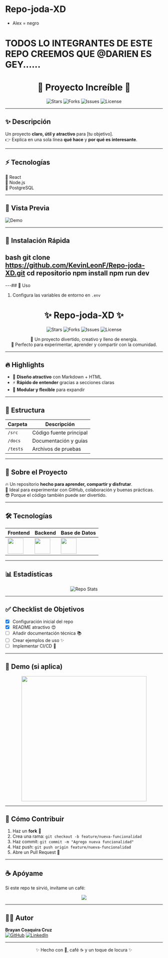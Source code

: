 # Repo-joda-XD
* Alex = negro
# TODOS LO INTEGRANTES DE ESTE REPO CREEMOS QUE @DARIEN ES GEY......

<h1 align="center">🚀 Proyecto Increíble 🚀</h1>

<p align="center">
  <img src="https://img.shields.io/github/stars/usuario/repositorio?style=social" alt="Stars">
  <img src="https://img.shields.io/github/forks/usuario/repositorio?style=social" alt="Forks">
  <img src="https://img.shields.io/github/issues/usuario/repositorio" alt="Issues">
  <img src="https://img.shields.io/github/license/usuario/repositorio" alt="License">
</p>

---

## ✨ Descripción
Un proyecto **claro, útil y atractivo** para [tu objetivo].  
👉 Explica en una sola línea **qué hace** y **por qué es interesante**.  

---

## ⚡ Tecnologías
🔹 React  
🔹 Node.js  
🔹 PostgreSQL  

---

## 📸 Vista Previa
![Demo](https://via.placeholder.com/800x400)

---

## 🚀 Instalación Rápida
bash
git clone https://github.com/KevinLeonF/Repo-joda-XD.git
cd repositorio
npm install
npm run dev
---


---## 📖 Uso
1. Configura las variables de entorno en `.env`
<h1 align="center">✨ Repo-joda-XD ✨</h1>

<p align="center">
  <img src="https://img.shields.io/github/stars/usuario/repositorio?style=for-the-badge" alt="Stars">
  <img src="https://img.shields.io/github/forks/usuario/repositorio?style=for-the-badge" alt="Forks">
  <img src="https://img.shields.io/github/issues/usuario/repositorio?style=for-the-badge" alt="Issues">
  <img src="https://img.shields.io/github/license/usuario/repositorio?style=for-the-badge" alt="License">
</p>

<p align="center">
  🚀 Un proyecto divertido, creativo y lleno de energía.  
  <br>
  🌟 Perfecto para experimentar, aprender y compartir con la comunidad.
</p>

---

## 🔥 Highlights
- 🎨 **Diseño atractivo** con Markdown + HTML  
- ⚡ **Rápido de entender** gracias a secciones claras  
- 🧩 **Modular y flexible** para expandir  

---

## 📂 Estructura
| Carpeta       | Descripción                   |
|---------------|-------------------------------|
| `/src`        | Código fuente principal        |
| `/docs`       | Documentación y guías          |
| `/tests`      | Archivos de pruebas            |

---

## 🚀 Sobre el Proyecto
🔥 Un repositorio **hecho para aprender, compartir y disfrutar**.  
🎯 Ideal para experimentar con GitHub, colaboración y buenas prácticas.  
😎 Porque el código también puede ser divertido.  

---

## 🛠️ Tecnologías
| Frontend | Backend | Base de Datos |
|----------|----------|---------------|
| <img src="https://skillicons.dev/icons?i=react" width="50"> | <img src="https://skillicons.dev/icons?i=nodejs" width="50"> | <img src="https://skillicons.dev/icons?i=postgres" width="50"> |

---

## 📊 Estadísticas
<p align="center">
  <img src="https://github-readme-stats.vercel.app/api/pin/?username=CoaquiraBrayan&repo=Repo-joda-XD&theme=radical" alt="Repo Stats">
</p>

---

## ✅ Checklist de Objetivos
- [x] Configuración inicial del repo  
- [x] README atractivo 😍  
- [ ] Añadir documentación técnica 📚  
- [ ] Crear ejemplos de uso ✨  
- [ ] Implementar CI/CD 🚀  

---

## 🎥 Demo (si aplica)
<p align="center">
  <img src="https://media.giphy.com/media/l0Exk8EUzSLsrErEQ/giphy.gif" width="400">
</p>

---

## 🤝 Cómo Contribuir
1. Haz un **fork** 🍴  
2. Crea una rama: `git checkout -b feature/nueva-funcionalidad`  
3. Haz commit: `git commit -m "Agrego nueva funcionalidad"`  
4. Haz push: `git push origin feature/nueva-funcionalidad`  
5. Abre un Pull Request 🚀  

---

## ☕ Apóyame
Si este repo te sirvió, invítame un café:  

<p align="center">
  <a href="https://www.buymeacoffee.com/tuusuario" target="_blank">
    <img src="https://img.shields.io/badge/☕-Buy%20me%20a%20coffee-orange?style=for-the-badge">
  </a>
</p>

---

## 👨‍💻 Autor
**Brayan Coaquira Cruz**  
[![GitHub](https://img.shields.io/badge/GitHub-Perfil-black?logo=github)](https://github.com/CoaquiraBrayan) 
[![LinkedIn](https://img.shields.io/badge/LinkedIn-Perfil-blue?logo=linkedin)](https://linkedin.com/in/tuusuario)

---

<p align="center">✨ Hecho con 💖, café ☕ y un toque de locura ✨</p>